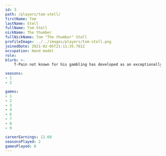 ```yaml
---
id: 3
path: /players/tom-stell/
firstName: Tom
lastName: Stell
fullName: Tom Stell
nickName: The thumber
fullNickName: Tom "The thumber" Stell
profileImage: ../../images/players/tom-stell.png
joinedDate: 2021-02-05T21:11:35.701Z
occupation: Hand model
role: 
blurb: >-
    T-Pain not known for his gambling has developed as an exceptionally lucky poker player over lock down. Cheeky git. <br /> His biggest tournament win to date is circa $18. <br /> Just ask for the picture behind the name.

seasons:
- 1
- 2

games:
- 1
- 2
- 3
- 4
- 6
- 7
- 8
- 9

careerEarnings: 12.60
seasonsPlayed: 2
gamesPlayed: 8
---
```

